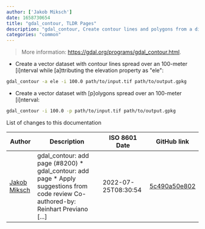 ```yaml
---
author: ['Jakob Miksch']
date: 1658730654
title: "gdal_contour, TLDR Pages"
description: "gdal_contour, Create contour lines and polygons from a digital elevation model."
categories: "common"
---
```

> More information: <https://gdal.org/programs/gdal_contour.html>.

- Create a vector dataset with contour lines spread over an 100-meter [i]nterval while [a]ttributing the elevation property as "ele":

```bash
gdal_contour -a ele -i 100.0 path/to/input.tif path/to/output.gpkg
```

- Create a vector dataset with [p]olygons spread over an 100-meter [i]nterval:

```bash
gdal_contour -i 100.0 -p path/to/input.tif path/to/output.gpkg
```
List of changes to this documentation


Author | Description | ISO 8601 Date | GitHub link
------|-----|-----|-----
[Jakob Miksch](mailto:info@jakobmiksch.eu) | gdal_contour: add page (#8200) * gdal_contour: add page * Apply suggestions from code review Co-authored-by: Reinhart Previano [...] | 2022-07-25T08:30:54 | [5c490a50e802](https://github.com/tldr-pages/tldr/commit/5c490a50e802496d9b917d61a1fa68e1a30154c2)

